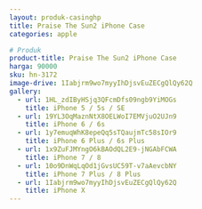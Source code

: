 ```yaml
---
layout: produk-casinghp
title: Praise The Sun2 iPhone Case
categories: apple

# Produk
product-title: Praise The Sun2 iPhone Case
harga: 90000
sku: hn-3172
image-drive: 1Iabjrm9wo7myyIhDjsvEuZECgQlQy62Q
gallery:
  - url: 1HL_zdIByHSjq3QFcmDfs09ngb9YiMOGs
    title: iPhone 5 / 5s / SE
  - url: 19YL3OqMaznNtX8OELWoI7EMVjuO2UJn9
    title: iPhone 6 / 6s
  - url: 1y7emuqWhK8epeQq5sTQaujmTc58sIOr9
    title: iPhone 6 Plus / 6s Plus
  - url: 1x9ZuFJMYngO6kBAOdQL2E9-jNGAbFCWA
    title: iPhone 7 / 8
  - url: 10o9DnWqLqOd1jGvsUC59T-v7aAevcbNY
    title: iPhone 7 Plus / 8 Plus
  - url: 1Iabjrm9wo7myyIhDjsvEuZECgQlQy62Q
    title: iPhone X
---
```

